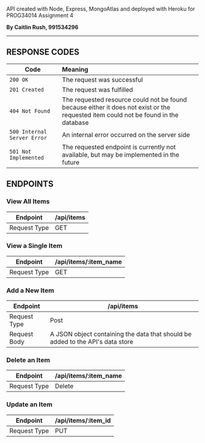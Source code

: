 API created with Node, Express, MongoAtlas and deployed with Heroku for PROG34014 Assignment 4


**By Caitlin Rush, 991534296**

---------------------------------

## RESPONSE CODES

| Code | Meaning |
| ------------------- |:-------------|
| `200 OK` | The request was successful 
| `201 Created` | The request was fulfilled 
| `404 Not Found` | The requested resource could not be found because either it does not exist or the requested item could not be found in the database
| `500 Internal Server Error` | An internal error occurred on the server side
| `501 Not Implemented` | The requested endpoint is currently not available, but may be implemented in the future

## ENDPOINTS

### View All Items
| Endpoint | /api/items
| ------------- |-------------|
| Request Type | GET

### View a Single Item
| Endpoint | /api/items/:item_name
| ------------- |-------------|
| Request Type | GET

### Add a New Item
| Endpoint | /api/items
| ------------- |-------------|
| Request Type | Post
| Request Body | A JSON object containing the data that should be added to the API's data store

### Delete an Item
| Endpoint | /api/items/:item_name
| ------------- |-------------|
| Request Type | Delete

### Update an Item
| Endpoint | /api/items/:item_id
| ------------- |-------------|
| Request Type | PUT




